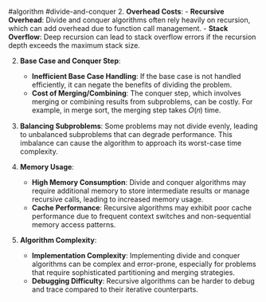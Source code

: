 #algorithm #divide-and-conquer
2. **Overhead Costs**:
	- **Recursive Overhead**: Divide and conquer algorithms often rely heavily on recursion, which can add overhead due to function call management.
	-  **Stack Overflow**: Deep recursion can lead to stack overflow errors if the recursion depth exceeds the maximum stack size.
	  
2. **Base Case and Conquer Step**:
    - **Inefficient Base Case Handling**: If the base case is not handled efficiently, it can negate the benefits of dividing the problem.
    - **Cost of Merging/Combining**: The conquer step, which involves merging or combining results from subproblems, can be costly. For example, in merge sort, the merging step takes 𝑂(𝑛) time.
      
3. **Balancing Subproblems**: Some problems may not divide evenly, leading to unbalanced subproblems that can degrade performance. This imbalance can cause the algorithm to approach its worst-case time complexity.
      
4. **Memory Usage**:
    - **High Memory Consumption**: Divide and conquer algorithms may require additional memory to store intermediate results or manage recursive calls, leading to increased memory usage.
    - **Cache Performance**: Recursive algorithms may exhibit poor cache performance due to frequent context switches and non-sequential memory access patterns.
      
5. **Algorithm Complexity**:
    - **Implementation Complexity**: Implementing divide and conquer algorithms can be complex and error-prone, especially for problems that require sophisticated partitioning and merging strategies.
    - **Debugging Difficulty**: Recursive algorithms can be harder to debug and trace compared to their iterative counterparts.